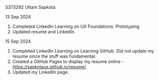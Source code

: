 S373292
Uttam Sapkota

13 Sep 2024
1. Completed LinkedIn Learning on UX Foundations: Prototyping
2. Updated resume and LinkedIn.

15 Sep 2024
1. Completed LinkedIn Learning on Learning GitHub. Did not update my resume since the stuff was fundamental.
2. Created a GitHub Pages to display my resume online - https://sapkotaus.github.io/resume/
4. Updated my LinkedIn page.
